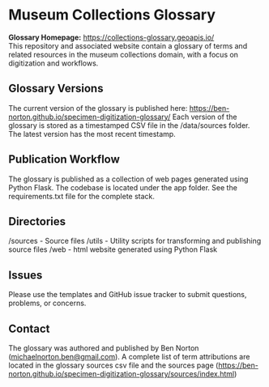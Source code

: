 # Museum Collections Glossary
**Glossary Homepage:** https://collections-glossary.geoapis.io/  
This repository and associated website contain a glossary of terms and related resources in the 
museum collections domain, with a focus on digitization and workflows.

## Glossary Versions
The current version of the glossary is published here: https://ben-norton.github.io/specimen-digitization-glossary/
Each version of the glossary is stored as a timestamped CSV file in the /data/sources folder. The latest version has the most recent timestamp.

## Publication Workflow
The glossary is published as a collection of web pages generated using Python Flask. The codebase is located under the app folder. See the requirements.txt file for the complete stack. 

## Directories
/sources - Source files
/utils - Utility scripts for transforming and publishing source files
/web - html website generated using Python Flask

## Issues
Please use the templates and GitHub issue tracker to submit questions, problems, or concerns.

## Contact
The glossary was authored and published by Ben Norton (michaelnorton.ben@gmail.com). A complete list of term attributions are located in the glossary sources csv file and the sources page (<https://ben-norton.github.io/specimen-digitization-glossary/sources/index.html>)
